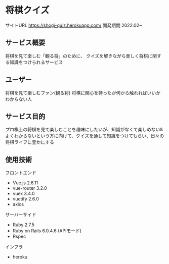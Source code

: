 # 将棋クイズ
サイトURL https://shogi-quiz.herokuapp.com/
開発期間 2022.02~

## サービス概要
将棋を見て楽しむ「観る将」のために、 クイズを解きながら楽しく将棋に関する知識をつけられるサービス

## ユーザー
将棋を見て楽しむファン(観る将)
将棋に関心を持ったが何から触れればいいかわからない人

## サービス目的
プロ棋士の将棋を見て楽しむことを趣味にしたいが、知識がなくて楽しめない&よくわからないという方に向けて、クイズを通して知識をつけてもらい、日々の将棋ライフに豊かにする

## 使用技術
フロントエンド

- Vue.js 2.6.11
- vue-router 3.2.0
- vuex 3.4.0
- vuetify 2.6.0
- axios

サーバーサイド

- Ruby 2.7.5
- Ruby on Rails 6.0.4.6 (APIモード)
- Rspec

インフラ

- heroku
